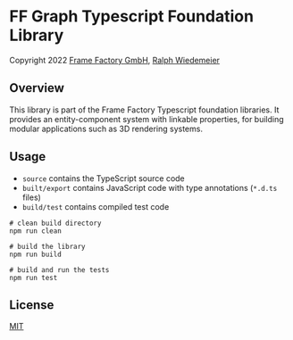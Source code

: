 # FF Graph Typescript Foundation Library

Copyright 2022 [Frame Factory GmbH](https://framefactory.ch), [Ralph Wiedemeier](https://about.me/ralphw)  

## Overview

This library is part of the Frame Factory Typescript foundation libraries. It provides an entity-component system with linkable properties, for building modular applications such as 3D rendering systems.

## Usage

- `source` contains the TypeScript source code
- `built/export` contains JavaScript code with type annotations (`*.d.ts` files)
- `build/test` contains compiled test code

```
# clean build directory
npm run clean

# build the library
npm run build

# build and run the tests
npm run test
```

## License

[MIT](./LICENSE.md)